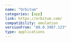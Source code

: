 ```yaml
---
name: "Orbitum"
categories: [app]
link: https://orbitum.com/
compatibility: emulation
versionFrom: "80.0.3987.123"
type: applications
---
```


